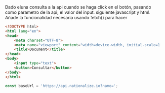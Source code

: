Dado eluna consulta a la api cuando se haga click en el botón, pasando como parametro de la api, el valor del input. siguiente javascript y html. Añade la funcionalidad necesaria usando fetch() para hacer 

```html
<!DOCTYPE html>
<html lang="en">
<head>
    <meta charset="UTF-8">
    <meta name="viewport" content="width=device-width, initial-scale=1.0">
    <title>Document</title>
</head>
<body>
    <input type="text">
    <button>Consultar</button>
</body>
</html>
```

```js
const baseUrl = 'https://api.nationalize.io?name=';
```

